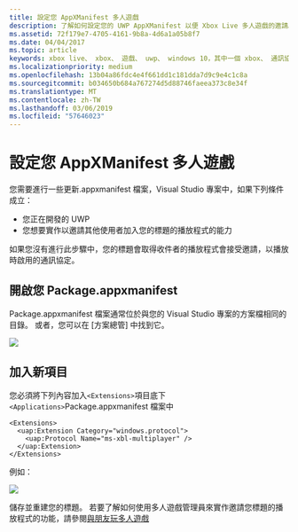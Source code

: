 ```yaml
---
title: 設定您 AppXManifest 多人遊戲
description: 了解如何設定您的 UWP AppXManifest 以便 Xbox Live 多人遊戲的邀請。
ms.assetid: 72f179e7-4705-4161-9b8a-4d6a1a05b8f7
ms.date: 04/04/2017
ms.topic: article
keywords: xbox live、 xbox、 遊戲、 uwp、 windows 10，其中一個 xbox、 通訊協定啟用、 多人遊戲
ms.localizationpriority: medium
ms.openlocfilehash: 13b04a86fdc4e4f661dd1c181dda7d9c9e4c1c8a
ms.sourcegitcommit: b034650b684a767274d5d88746faeea373c8e34f
ms.translationtype: MT
ms.contentlocale: zh-TW
ms.lasthandoff: 03/06/2019
ms.locfileid: "57646023"
---
```

# <a name="configure-your-appxmanifest-for-multiplayer"></a>設定您 AppXManifest 多人遊戲

您需要進行一些更新.appxmanifest 檔案，Visual Studio 專案中，如果下列條件成立：
- 您正在開發的 UWP
- 您想要實作以邀請其他使用者加入您的標題的播放程式的能力

如果您沒有進行此步驟中，您的標題會取得收件者的播放程式會接受邀請，以播放時啟用的通訊協定。

## <a name="open-your-packageappxmanifest"></a>開啟您 Package.appxmanifest

Package.appxmanifest 檔案通常位於與您的 Visual Studio 專案的方案檔相同的目錄。  或者，您可以在 [方案總管] 中找到它。

![](../../images/multiplayer/multiplayer_open_appxmanifest.png)

## <a name="add-new-entry"></a>加入新項目

您必須將下列內容加入```<Extensions>```項目底下```<Applications>```Package.appxmanifest 檔案中

```
<Extensions>
  <uap:Extension Category="windows.protocol">
    <uap:Protocol Name="ms-xbl-multiplayer" />
  </uap:Extension>
</Extensions>
```

例如：

![](../../images/multiplayer/multiplayer_appxmanifest_changes.png)

儲存並重建您的標題。  若要了解如何使用多人遊戲管理員來實作邀請您標題的播放程式的功能，請參閱[與朋友玩多人遊戲](../multiplayer-manager/play-multiplayer-with-friends.md)
